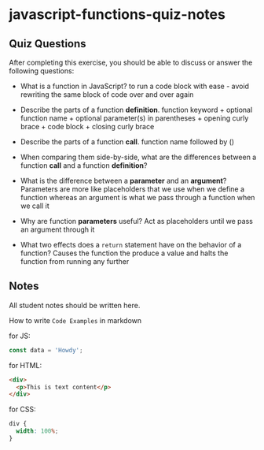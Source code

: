# javascript-functions-quiz-notes

## Quiz Questions

After completing this exercise, you should be able to discuss or answer the following questions:

- What is a function in JavaScript?
  to run a code block with ease - avoid rewriting the same block of code over and over again

- Describe the parts of a function **definition**.
  function keyword + optional function name + optional parameter(s) in parentheses + opening curly brace + code block + closing curly brace

- Describe the parts of a function **call**.
  function name followed by ()

- When comparing them side-by-side, what are the differences between a function **call** and a function **definition**?

- What is the difference between a **parameter** and an **argument**?
  Parameters are more like placeholders that we use when we define a function whereas an argument is what we pass through a function when we call it

- Why are function **parameters** useful?
  Act as placeholders until we pass an argument through it

- What two effects does a `return` statement have on the behavior of a function?
  Causes the function the produce a value and halts the function from running any further

## Notes

All student notes should be written here.

How to write `Code Examples` in markdown

for JS:

```javascript
const data = 'Howdy';
```

for HTML:

```html
<div>
  <p>This is text content</p>
</div>
```

for CSS:

```css
div {
  width: 100%;
}
```
